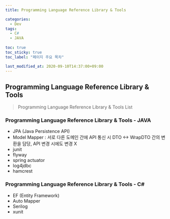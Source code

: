 ```yaml
---
title: Programming Language Reference Library & Tools

categories:
  - Dev
tags:
  - C#
  - JAVA
  
toc: true
toc_sticky: true
toc_label: "페이지 주요 목차"

last_modified_at: 2020-09-10T14:37:00+09:00
---
```


## Programming Language Reference Library & Tools ##

> Programming Language Reference Library & Tools List

### Programming Language Reference Library & Tools - JAVA ###

- JPA (Java Persistence API)
- Model Mapper : 서로 다른 도메인 간에 API 통신 시 DTO <-> WrapDTO 간의 변환을 담당, API 변경 시에도 변경 X
- junit
- flyway
- spring actuator
- log4jdbc
- hamcrest

### Programming Language Reference Library & Tools - C# ###

- EF (Entity Framework)
- Auto Mapper
- Serilog
- xunit
